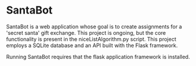 # SantaBot

SantaBot is a web application whose goal is to create assignments for a 'secret santa' gift exchange. This project is ongoing, but the core functionality is present in the niceListAlgorithm.py script. This project employs a SQLite database and an API built with the Flask framework.

Running SantaBot requires that the flask application framework is installed.
